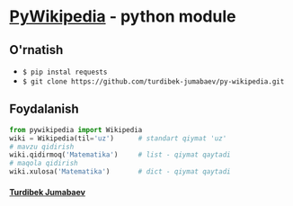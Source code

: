 # [PyWikipedia](https://github.com/turdibek-jumabaev/py-wikipedia) - python module
## O'rnatish
+ ```$ pip instal requests```
+ ```$ git clone https://github.com/turdibek-jumabaev/py-wikipedia.git```
## Foydalanish
```python
from pywikipedia import Wikipedia
wiki = Wikipedia(til='uz')      # standart qiymat 'uz'
# mavzu qidirish
wiki.qidirmoq('Matematika')     # list - qiymat qaytadi
# maqola qidirish
wiki.xulosa('Matematika')       # dict - qiymat qaytadi
```
#### [Turdibek Jumabaev](https://github.com/turdibek-jumabaev/)
